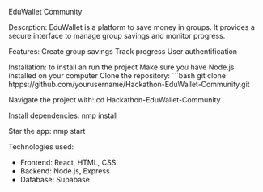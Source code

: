 EduWallet Community

Descrption: EduWallet is a platform to save money in groups. It provides a secure interface to manage group savings and monitor progress.

Features:
  Create group savings
  Track progress
  User authentification

Installation: to install an run the project
  Make sure you have Node.js installed on your computer
  Clone the repository:
    ```bash
    git clone htpps://github.com/yourusername/Hackathon-EduWallet-Community.git

Navigate the project with:
  cd Hackathon-EduWallet-Community

Install dependencies:
  nmp install

Star the app:
  nmp start


Technologies used:
  - Frontend: React, HTML, CSS
  - Backend: Node.js, Express
  - Database: Supabase

